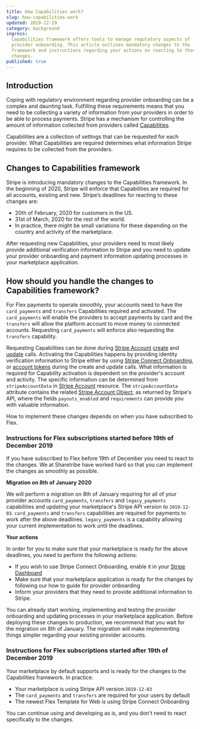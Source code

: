 ```yaml
---
title: How Capabilities work?
slug: how-capabilities-work
updated: 2019-12-19
category: background
ingress:
  Capabilities framework offers tools to manage regulatory aspects of
  provider onboarding. This article outlines mandatory changes to the
  framework and instructions regarding your actions on reacting to those
  changes.
published: true
---
```


## Introduction

Coping with regulatory environment regarding provider onboarding can
be a complex and daunting task. Fulfilling these requirements
means that you need to be collecting a variety of information from
your providers in order to be able to process payments. Stripe has a
mechanism for controlling the amount of information collected from providers called
[Capabilities](https://stripe.com/docs/connect/capabilities-overview).

Capabilities are a collection of settings that can be requested for
each provider. What Capabilities are required determines what
information Stripe requires to be collected from the providers.

## Changes to Capabilities framework

Stripe is introducing mandatory changes to the Capabilities framework.
In the beginning of 2020, Stripe will enforce that Capabilities are
required for all accounts, existing and new. Stripe’s deadlines for
reacting to these changes are:
- 20th of February, 2020 for customers in the US.
- 31st of March, 2020 for the rest of the world.
- In practice, there might be small variations for these depending on the
 country and activity of the marketplace.

After requesting new Capabilities, your providers need to most likely
provide additional verification information to Stripe and you need to
update your provider onboarding and payment information updating
processes in your marketplace application.

## How should you handle the changes to Capabilities framework?

For Flex payments to operate smoothly, your accounts need to have the
`card_payments` and `transfers` Capabilities required and activated.
The `card_payments` will enable the providers to accept payments by
card and the `transfers` will allow the platform account to move money
to connected accounts. Requesting `card_payments` will enforce also
requesting the `transfers` capability.

Requesting Capabilities can be done during [Stripe
Account](https://www.sharetribe.com/api-reference/marketplace.html#stripe-account)
[create](https://www.sharetribe.com/api-reference/marketplace.html#create-stripe-account)
and
[update](https://www.sharetribe.com/api-reference/marketplace.html#update-stripe-account)
calls. Activating the Capabilities happens by providing identity
verification information to Stripe either by using [Stripe Connect
Onboarding](https://stripe.com/en-fi/connect/onboarding), or [account
tokens](https://stripe.com/docs/connect/account-tokens)
during the create and update calls. What information is required for
Capability activation is dependent on the provider's account and activity.
The specific information can be determined from `stripeAccountData` in
[Stripe
Account](https://www.sharetribe.com/api-reference/marketplace.html#stripe-account)
resource. The `stripeAccountData` attribute contains the related [Stripe Account
Object](https://stripe.com/docs/api/accounts/object), as returned by Stripe's API, where the fields
`payouts_enabled` and `requirements` can provide you with valuable information.

How to implement these changes depends on when you have subscribed to Flex.

### Instructions for Flex subscriptions started before 19th of December 2019

If you have subscribed to Flex before 19th of December you need to
react to the changes. We at Sharetribe have worked hard so that you
can implement the changes as smoothly as possible.

**Migration on 8th of January 2020**

We will perform a migration on 8th of January requiring for all of
your provider accounts `card_payments`, `transfers` and
`legacy_payments` capabilities and updating your marketplace's Stripe
API version to `2019-12-03`. `card_payments` and `transfers`
capabilities are required for payments to work after the above
deadlines. `legacy_payments` is a capability allowing your current
implementation to work until the deadlines.

**Your actions**

In order for you to make sure that your marketplace is ready for the
above deadlines, you need to perform the following actions:

- If you wish to use Stripe Connect Onboarding, enable it in your
 [Stripe
 Dashboard](https://dashboard.stripe.com/account/applications/settings)
- Make sure that your marketplace application is ready for the
 changes by following our how to guide for provider onboarding
- Inform your providers that they need to provide additional
 information to Stripe.

You can already start working, implementing and testing the provider
onboarding and updating processes in your marketplace application.
Before deploying these changes to production, we recommend that you
wait for the migration on 8th of January. The migration will make
implementing things simpler regarding your existing provider accounts.

### Instructions for Flex subscriptions started after 19th of December 2019

Your marketplace by default supports and is ready for the changes to
the Capabilities framework. In practice:

- Your marketplace is using Stripe API version `2019-12-03`
- The `card_payments` and `transfers` are required for your users by default
- The newest Flex Template for Web is using Stripe Connect Onboarding

You can continue using and developing as is, and you don't need to
react specifically to the changes.
